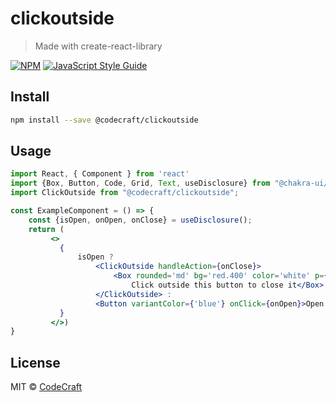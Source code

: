 # clickoutside

> Made with create-react-library

[![NPM](https://img.shields.io/npm/v/@codecraft/clickoutside.svg)](https://www.npmjs.com/package/@codecraft/clickoutside) [![JavaScript Style Guide](https://img.shields.io/badge/code_style-standard-brightgreen.svg)](https://standardjs.com)

## Install

```bash
npm install --save @codecraft/clickoutside
```

## Usage

```jsx
import React, { Component } from 'react'
import {Box, Button, Code, Grid, Text, useDisclosure} from "@chakra-ui/core";
import ClickOutside from "@codecraft/clickoutside";

const ExampleComponent = () => {
    const {isOpen, onOpen, onClose} = useDisclosure();
    return (
         <>
           {
               isOpen ?
                   <ClickOutside handleAction={onClose}>
                       <Box rounded='md' bg='red.400' color='white' p={4}>
                           Click outside this button to close it</Box>
                   </ClickOutside> :
                   <Button variantColor={'blue'} onClick={onOpen}>Open Box</Button>
           }
         </>)
}
```

## License

MIT © [CodeCraft](https://github.com/CodeCraft)
